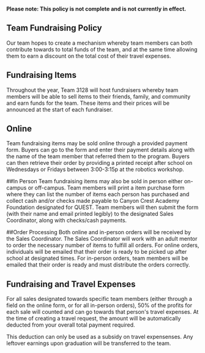 **Please note: This policy is not complete and is not currently in effect.**

Team Fundraising Policy
----

Our team hopes to create a mechanism whereby team members can both contribute towards to total funds of the team, and at the same time allowing them to earn a discount on the total cost of their travel expenses.

## Fundraising Items
Throughout the year, Team 3128 will host fundraisers whereby team members will be able to sell items to their friends, family, and community and earn funds for the team. These items and their prices will be announced at the start of each fundraiser.

## Online
Team fundraising items may be sold online through a provided payment form. Buyers can go to the form and enter their payment details along with the name of the team member that referred them to the program. Buyers can then retrieve their order by providing a printed receipt after school on Wednesdays or Fridays between 3:00-3:15p at the robotics workshop.

##In Person
Team fundraising items may also be sold in person either on-campus or off-campus. Team members will print a item purchase form where they can list the number of items each person has purchased and collect cash and/or checks made payable to Canyon Crest Academy Foundation designated for QUEST. Team members will then submit the form (with their name and email printed legibly) to the designated Sales Coordinator, along with checks/cash payments.

##Order Processing
Both online and in-person orders will be received by the Sales Coordinator. The Sales Coordinator will work with an adult mentor to order the necessary number of items to fulfill all orders. For online orders, individuals will be emailed that their order is ready to be picked up after school at designated times. For in-person orders, team members will be emailed that their order is ready and must distribute the orders correctly.

## Fundraising and Travel Expenses
For all sales designated towards specific team members (either through a field on the online form, or for all in-person orders), 50% of the profits for each sale will counted and can go towards that person's travel expenses. At the time of creating a travel request, the amount will be automatically deducted from your overall total payment required. 

This deduction can only be used as a subsidy on travel expensenses. Any leftover earnings upon graduation will be transferred to the team.
